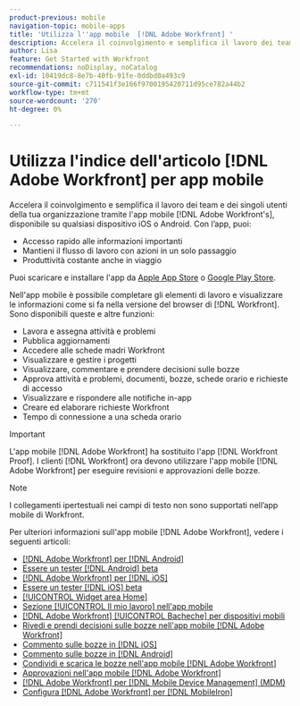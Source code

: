 ```yaml
---
product-previous: mobile
navigation-topic: mobile-apps
title: 'Utilizza l''app mobile  [!DNL Adobe Workfront] '
description: Accelera il coinvolgimento e semplifica il lavoro dei team e dei singoli utenti dell'organizzazione tramite  [!DNL Adobe Workfront's] app mobile, disponibile su qualsiasi dispositivo iOS o Android.
author: Lisa
feature: Get Started with Workfront
recommendations: noDisplay, noCatalog
exl-id: 10419dc8-8e7b-40fb-91fe-0ddbd0a493c9
source-git-commit: c711541f3e166f9700195420711d95ce782a44b2
workflow-type: tm+mt
source-wordcount: '270'
ht-degree: 0%

---
```


# Utilizza l&#39;indice dell&#39;articolo [!DNL Adobe Workfront] per app mobile

<!-- Audited: 2/2024 -->

Accelera il coinvolgimento e semplifica il lavoro dei team e dei singoli utenti della tua organizzazione tramite l&#39;app mobile [!DNL Adobe Workfront's], disponibile su qualsiasi dispositivo iOS o Android. Con l’app, puoi:

* Accesso rapido alle informazioni importanti
* Mantieni il flusso di lavoro con azioni in un solo passaggio
* Produttività costante anche in viaggio

Puoi scaricare e installare l&#39;app da [Apple App Store](https://apps.apple.com/us/app/adobe-workfront/id1033282981) o [Google Play Store](https://play.google.com/store/apps/details?id=com.workfront.android.aware).

Nell&#39;app mobile è possibile completare gli elementi di lavoro e visualizzare le informazioni come si fa nella versione del browser di [!DNL Workfront]. Sono disponibili queste e altre funzioni:

* Lavora e assegna attività e problemi
* Pubblica aggiornamenti
* Accedere alle schede madri Workfront
* Visualizzare e gestire i progetti
* Visualizzare, commentare e prendere decisioni sulle bozze
* Approva attività e problemi, documenti, bozze, schede orario e richieste di accesso
* Visualizzare e rispondere alle notifiche in-app
* Creare ed elaborare richieste Workfront
* Tempo di connessione a una scheda orario

>[!IMPORTANT]
>
>L&#39;app mobile [!DNL Adobe Workfront] ha sostituito l&#39;app [!DNL Workfront Proof]. I clienti [!DNL Workfront] ora devono utilizzare l&#39;app mobile [!DNL Adobe Workfront] per eseguire revisioni e approvazioni delle bozze.

>[!NOTE]
>
>I collegamenti ipertestuali nei campi di testo non sono supportati nell’app mobile di Workfront.

Per ulteriori informazioni sull&#39;app mobile [!DNL Adobe Workfront], vedere i seguenti articoli:

* [[!DNL Adobe Workfront] per  [!DNL Android]](../../../workfront-basics/mobile-apps/using-the-workfront-mobile-app/workfront-for-android.md)
* [Essere un tester  [!DNL Android]  beta](../../../workfront-basics/mobile-apps/using-the-workfront-mobile-app/android-beta-tester.md)
* [[!DNL Adobe Workfront] per  [!DNL iOS]](../../../workfront-basics/mobile-apps/using-the-workfront-mobile-app/workfront-for-ios.md)
* [Essere un tester  [!DNL iOS]  beta](../../../workfront-basics/mobile-apps/using-the-workfront-mobile-app/ios-beta-tester.md)
* [[!UICONTROL Widget area Home]](../../../workfront-basics/mobile-apps/using-the-workfront-mobile-app/home-area-widgets-mobile.md)
* [Sezione [!UICONTROL Il mio lavoro] nell&#39;app mobile](../../../workfront-basics/mobile-apps/using-the-workfront-mobile-app/my-work-section-mobile.md)
* [[!DNL Adobe Workfront] [!UICONTROL Bacheche] per dispositivi mobili](/help/quicksilver/workfront-basics/mobile-apps/using-the-workfront-mobile-app/mobile-boards.md)
* [Rivedi e prendi decisioni sulle bozze nell&#39;app mobile  [!DNL Adobe Workfront] ](../../../workfront-basics/mobile-apps/using-the-workfront-mobile-app/work-with-proofs-in-mobile-app.md)
* [Commento sulle bozze in [!DNL iOS]](../../../workfront-basics/mobile-apps/using-the-workfront-mobile-app/comment-on-proofs-ios.md)
* [Commento sulle bozze in [!DNL Android]](../../../workfront-basics/mobile-apps/using-the-workfront-mobile-app/comment-on-proofs-android.md)
* [Condividi e scarica le bozze nell&#39;app mobile  [!DNL Adobe Workfront] ](../../../workfront-basics/mobile-apps/using-the-workfront-mobile-app/share-proofs-mobile.md)
* [Approvazioni nell&#39;app mobile  [!DNL Adobe Workfront] ](../../../workfront-basics/mobile-apps/using-the-workfront-mobile-app/approvals-in-mobile-app.md)
* [[!DNL Adobe Workfront] per  [!DNL Mobile Device Management] (MDM)](../../../workfront-basics/mobile-apps/using-the-workfront-mobile-app/wf-mdm.md)
* [Configura [!DNL Adobe Workfront] per [!DNL MobileIron]](../../../workfront-basics/mobile-apps/using-the-workfront-mobile-app/wf-mobileiron-configs.md)

